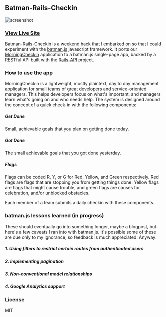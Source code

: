 ## Batman-Rails-Checkin

![screenshot](http://i.imgur.com/ua0Sr2w.png)

### [View Live Site](http://www.morningcheckin.com)

Batman-Rails-Checkin is a weekend hack that I embarked on so that I could experiment with the [batman.js](https://github.com/Shopify/batman) javascript framework. It ports our [MorningCheckin](https://github.com/cjoh/morning-checkin) application to a batman.js single-page app, backed by a RESTful API built with the [Rails-API](https://github.com/rails-api/rails-api) project.

### How to use the app

MorningCheckin is a lightweight, mostly plaintext, day to day management application for small teams of great developers and service-oriented managers. This helps developers focus on what's important, and managers learn what's going on and who needs help. The system is designed around the concept of a quick check-in with the following components:

##### Get Done
Small, achievable goals that you plan on getting done today.

##### Got Done
The small achievable goals that you got done yesterday.

##### Flags
Flags can be coded R, Y, or G for Red, Yellow, and Green respectively. Red flags are flags that are stopping you from getting things done. Yellow flags are flags that might cause trouble, and green flags are causes for celebration, and/or unblocked obstacles.

Each member of a team submits a daily checkin with these components.

### batman.js lessons learned (in progress)
These should eventually go into something longer, maybe a blogpost, but here's a few caveats I ran into with batman.js. It's possible some of these are due only to my ignorance, so feedback is much appreciated. Anyway:

##### 1. Using filters to restrict certain routes from authenticated users

##### 2. Implementing pagination

##### 3. Non-conventional model relationships

##### 4. Google Analytics support



### License
MIT